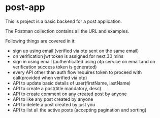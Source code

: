 # post-app

This is project is a basic backend for a post application.

The Postman collection contains all the URL and examples.

Following things are covered in it:
  - sign up using email (verified via otp sent on the same email)
  - on verification jwt token is assigned for next 30 mins
  - sign in using email (authenticated using otp service on email and on verification success token is generated)
  - every API other than auth flow requires token to proceed with call(provided when verified via otp)
  - API to update basic details of user(firstName, lastName)
  - API to create a post(title mandatory, desc)
  - API to create comment on any created post by anyone
  - API to like any post created by anyone
  - API to delete a post created by just you
  - API to list all the active posts (accepting pagination and sorting)
